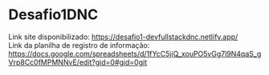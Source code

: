 # Desafio1DNC

Link site disponibilizado: https://desafio1-devfullstackdnc.netlify.app/ <br>
Link da planilha de registro de informação: https://docs.google.com/spreadsheets/d/1fYcC5jiQ_xouPO5vGg7l9N4qaS_gVrp8Cc0fMPMNNvE/edit?gid=0#gid=0git 
